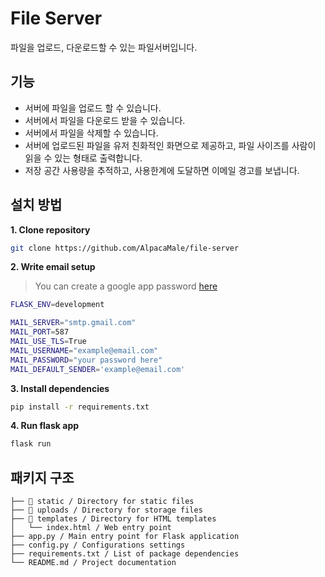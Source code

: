 # File Server

파일을 업로드, 다운로드할 수 있는 파일서버입니다.

## 기능

- 서버에 파일을 업로드 할 수 있습니다.
- 서버에서 파일을 다운로드 받을 수 있습니다.
- 서버에서 파일을 삭제할 수 있습니다.
- 서버에 업로드된 파일을 유저 친화적인 화면으로 제공하고, 파일 사이즈를 사람이 읽을 수 있는 형태로 출력합니다.
- 저장 공간 사용량을 추적하고, 사용한계에 도달하면 이메일 경고를 보냅니다.

## 설치 방법

**1. Clone repository**

```bash
git clone https://github.com/AlpacaMale/file-server
```

**2. Write email setup**

> You can create a google app password [here][1]

```bash
FLASK_ENV=development

MAIL_SERVER="smtp.gmail.com"
MAIL_PORT=587
MAIL_USE_TLS=True
MAIL_USERNAME="example@email.com"
MAIL_PASSWORD="your password here"
MAIL_DEFAULT_SENDER='example@email.com'
```

**3. Install dependencies**

```bash
pip install -r requirements.txt
```

**4. Run flask app**

```bash
flask run
```

## 패키지 구조

```
├── 📁 static / Directory for static files
├── 📁 uploads / Directory for storage files
├── 📁 templates / Directory for HTML templates
│   └── index.html / Web entry point
├── app.py / Main entry point for Flask application
├── config.py / Configurations settings
├── requirements.txt / List of package dependencies
└── README.md / Project documentation
```

[1]: https://myaccount.google.com/apppasswords

